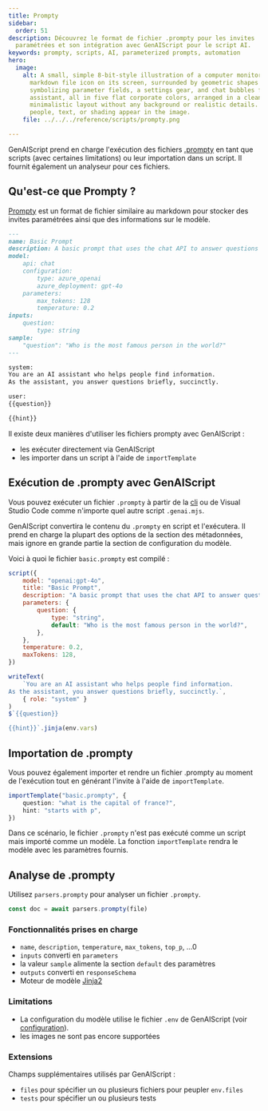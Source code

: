 ```yaml
---
title: Prompty
sidebar:
  order: 51
description: Découvrez le format de fichier .prompty pour les invites
  paramétrées et son intégration avec GenAIScript pour le script AI.
keywords: prompty, scripts, AI, parameterized prompts, automation
hero:
  image:
    alt: A small, simple 8-bit-style illustration of a computer monitor with a
      markdown file icon on its screen, surrounded by geometric shapes
      symbolizing parameter fields, a settings gear, and chat bubbles for an AI
      assistant, all in five flat corporate colors, arranged in a clean,
      minimalistic layout without any background or realistic details. No
      people, text, or shading appear in the image.
    file: ../../../reference/scripts/prompty.png

---
```


GenAIScript prend en charge l'exécution des fichiers [.prompty](https://prompty.ai/) en tant que scripts (avec certaines limitations) ou leur importation dans un script. Il fournit également un analyseur pour ces fichiers.

## Qu'est-ce que Prompty ?

[Prompty](https://prompty.ai/) est un format de fichier similaire au markdown pour stocker des invites paramétrées ainsi que des informations sur le modèle.

```markdown title="basic.prompty"
---
name: Basic Prompt
description: A basic prompt that uses the chat API to answer questions
model:
    api: chat
    configuration:
        type: azure_openai
        azure_deployment: gpt-4o
    parameters:
        max_tokens: 128
        temperature: 0.2
inputs:
    question:
        type: string
sample:
    "question": "Who is the most famous person in the world?"
---

system:
You are an AI assistant who helps people find information.
As the assistant, you answer questions briefly, succinctly.

user:
{{question}}

{{hint}}
```

Il existe deux manières d'utiliser les fichiers prompty avec GenAIScript :

* les exécuter directement via GenAIScript
* les importer dans un script à l'aide de `importTemplate`

## Exécution de .prompty avec GenAIScript

Vous pouvez exécuter un fichier `.prompty` à partir de la [cli](../../../reference/reference/cli/) ou de Visual Studio Code comme n'importe quel autre script `.genai.mjs`.

GenAIScript convertira le contenu du `.prompty` en script et l'exécutera. Il prend en charge la plupart des options de la section des métadonnées, mais ignore en grande partie la section de configuration du modèle.

Voici à quoi le fichier `basic.prompty` est compilé :

```js wrap title="basic.prompty.genai.mts"
script({
    model: "openai:gpt-4o",
    title: "Basic Prompt",
    description: "A basic prompt that uses the chat API to answer questions",
    parameters: {
        question: {
            type: "string",
            default: "Who is the most famous person in the world?",
        },
    },
    temperature: 0.2,
    maxTokens: 128,
})

writeText(
    `You are an AI assistant who helps people find information.
As the assistant, you answer questions briefly, succinctly.`,
    { role: "system" }
)
$`{{question}}

{{hint}}`.jinja(env.vars)
```

## Importation de .prompty

Vous pouvez également importer et rendre un fichier .prompty au moment de l'exécution tout en générant l'invite à l'aide de `importTemplate`.

```ts
importTemplate("basic.prompty", {
    question: "what is the capital of france?",
    hint: "starts with p",
})
```

Dans ce scénario, le fichier `.prompty` n'est pas exécuté comme un script mais importé comme un modèle. La fonction `importTemplate` rendra le modèle avec les paramètres fournis.

## Analyse de .prompty

Utilisez `parsers.prompty` pour analyser un fichier `.prompty`.

```ts
const doc = await parsers.prompty(file)
```

### Fonctionnalités prises en charge

* `name`, `description`, `temperature`, `max_tokens`, `top_p`, ...0
* `inputs` converti en `parameters`
* la valeur `sample` alimente la section `default` des paramètres
* `outputs` converti en `responseSchema`
* Moteur de modèle [Jinja2](https://www.npmjs.com/package/@huggingface/jinja)

### Limitations

* La configuration du modèle utilise le fichier `.env` de GenAIScript (voir [configuration](../../../reference/getting-started/configuration/)).
* les images ne sont pas encore supportées

### Extensions

Champs supplémentaires utilisés par GenAIScript :

* `files` pour spécifier un ou plusieurs fichiers pour peupler `env.files`
* `tests` pour spécifier un ou plusieurs tests

